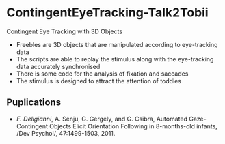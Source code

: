 # ContingentEyeTracking-Talk2Tobii
Contingent Eye Tracking with 3D Objects
- Freebles are 3D objects that are manipulated according to eye-tracking data 
- The scripts are able to replay the stimulus along with the eye-tracking data accurately synchronised
- There is some code for the analysis of fixation and saccades
- The stimulus is designed to attract the attention of toddles 

## Puplications
- *F. Deligianni*, A. Senju, G. Gergely, and G. Csibra, Automated Gaze-Contingent Objects Elicit Orientation Following in 8-months-old infants, /Dev Psychol/, 47:1499-1503, 2011. 

